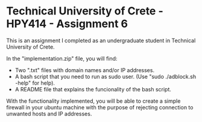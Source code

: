 # Technical University of Crete - HPY414 - Assignment 6
This is an assignment I completed as an undergraduate student in Technical University of Crete.

In the "implementation.zip" file, you will find:
- Two ".txt" files with domain names and/or IP addresses.
- A bash script that you need to run as sudo user. (Use "sudo ./adblock.sh -help" for help).
- A README file that explains the funcionality of the bash script.

With the functionality implemented, you will be able to create a simple firewall in your ubuntu machine with the purpose of rejecting connection to unwanted hosts and IP addresses.
